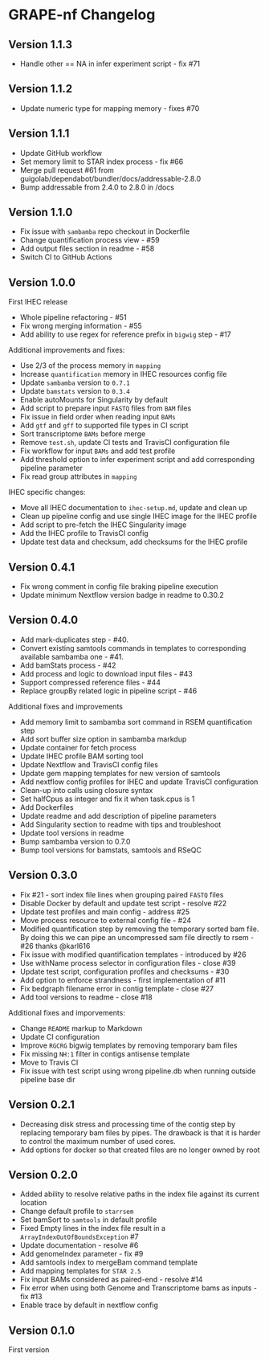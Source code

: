 # GRAPE-nf Changelog

## Version 1.1.3

- Handle other == NA in infer experiment script - fix #71

## Version 1.1.2

- Update numeric type for mapping memory - fixes #70

## Version 1.1.1

- Update GitHub workflow
- Set memory limit to STAR index process - fix #66
- Merge pull request #61 from guigolab/dependabot/bundler/docs/addressable-2.8.0
- Bump addressable from 2.4.0 to 2.8.0 in /docs

## Version 1.1.0

- Fix issue with `sambamba` repo checkout in Dockerfile
- Change quantification process view - #59
- Add output files section in readme - #58
- Switch CI to GitHub Actions


## Version 1.0.0

First IHEC release

- Whole pipeline refactoring - #51
- Fix wrong merging information - #55
- Add ability to use regex for reference prefix in `bigwig` step - #17

Additional improvements and fixes:

- Use 2/3 of the process memory in `mapping`
- Increase `quantification` memory in IHEC resources config file
- Update `sambamba` version to `0.7.1`
- Update `bamstats` version to `0.3.4`
- Enable autoMounts for Singularity by default
- Add script to prepare input `FASTQ` files from `BAM` files
- Fix issue in field order when reading input `BAMs`
- Add `gtf` and `gff` to supported file types in CI script
- Sort transcriptome `BAMs` before merge
- Remove `test.sh`, update CI tests and TravisCI configuration file
- Fix workflow for input `BAMs` and add test profile
- Add threshold option to infer experiment script and add corresponding pipeline parameter
- Fix read group attributes in `mapping`

IHEC specific changes:

- Move all IHEC documentation to `ihec-setup.md`, update and clean up
- Clean up pipeline config and use single IHEC image for the IHEC profile
- Add script to pre-fetch the IHEC Singularity image
- Add the IHEC profile to TravisCI config
- Update test data and checksum, add checksums for the IHEC profile

## Version 0.4.1

- Fix wrong comment in config file braking pipeline execution
- Update minimum Nextflow version badge in readme to 0.30.2

## Version 0.4.0

- Add mark-duplicates step - #40.
- Convert existing samtools commands in templates to corresponding available sambamba one - #41.
- Add bamStats process - #42
- Add process and logic to download input files - #43
- Support compressed reference files - #44
- Replace groupBy related logic in pipeline script - #46

Additional fixes and improvements

- Add memory limit to sambamba sort command in RSEM quantification step
- Add sort buffer size option in sambamba markdup
- Update container for fetch process
- Update IHEC profile BAM sorting tool
- Update Nextflow and TravisCI config files
- Update gem mapping templates for new version of samtools
- Add nextflow config profiles for IHEC and update TravisCI configuration
- Clean-up into calls using closure syntax
- Set halfCpus as integer and fix it when task.cpus is 1
- Add Dockerfiles
- Update readme and add description of pipeline parameters
- Add Singularity section to readme with tips and troubleshoot
- Update tool versions in readme
- Bump sambamba version to 0.7.0
- Bump tool versions for bamstats, samtools and RSeQC

## Version 0.3.0

- Fix #21 - sort index file lines when grouping paired `FASTQ` files
- Disable Docker by default and update test script - resolve #22
- Update test profiles and main config - address #25
- Move process resource to external config file - #24
- Modified quantification step by removing the temporary sorted bam file. By doing this we can pipe an uncompressed sam file directly to rsem   - #26 thanks @karl616
- Fix issue with modified quantification templates - introduced by #26
- Use withName process selector in configuration files - close #39
- Update test script, configuration profiles and checksums - #30
- Add option to enforce strandness - first implementation of #11
- Fix bedgraph filename error in contig template - close #27
- Add tool versions to readme - close #18

Additional fixes and imporvements:

- Change `README` markup to Markdown
- Update CI configuration
- Improve `RGCRG` bigwig templates by removing temporary bam files
- Fix missing `NH:1` filter in contigs antisense template
- Move to Travis CI
- Fix issue with test script using wrong pipeline.db when running outside pipeline base dir


## Version 0.2.1

- Decreasing disk stress and processing time of the contig step by replacing temporary bam files by pipes. The drawback is that it is harder to control the maximum number of used cores.
- Add options for docker so that created files are no longer owned by root

## Version 0.2.0

- Added ability to resolve relative paths in the index file against its current location
- Change default profile to `starrsem`
- Set bamSort to `samtools` in default profile
- Fixed Empty lines in the index file result in a `ArrayIndexOutOfBoundsException` #7
- Update documentation - resolve #6
- Add genomeIndex parameter - fix #9
- Add samtools index to mergeBam command template
- Add mapping templates for `STAR 2.5`
- Fix input BAMs considered as paired-end - resolve #14
- Fix error when using both Genome and Transcriptome bams as inputs - fix #13
- Enable trace by default in nextflow config

## Version 0.1.0

First version
